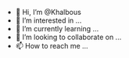 - 👋 Hi, I’m @Khalbous
- 👀 I’m interested in ...
- 🌱 I’m currently learning ...
- 💞️ I’m looking to collaborate on ...
- 📫 How to reach me ...

<!---
Khalbous/Khalbous is a ✨ special ✨ repository because its `README.md` (this file) appears on your GitHub profile.
You can click the Preview link to take a look at your changes.
--->
